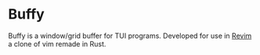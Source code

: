 # Buffy

Buffy is a window/grid buffer for TUI programs.  Developed for use in
[Revim](https://github.com/cowboy8625/Revim) a clone of vim remade in Rust.

